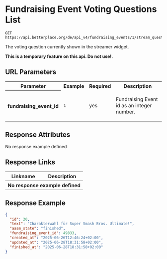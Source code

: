 
# Fundraising Event Voting Questions List

```Cirru
GET https://api.betterplace.org/de/api_v4/fundraising_events/1/stream_question.json
```

The voting question currently shown in the streamer widget.

**This is a temporary feature on this api. Do not use!.**


## URL Parameters

<table>
  <tr>
    <th>Parameter</th>
    <th>Example</th>
    <th>Required</th>
    <th>Description</th>
  </tr>
  <tr>
    <th align="left">fundraising_event_id</th>
    <td><code>1</code></td>
    <td>yes</td>
<td>

Fundraising Event id as an integer number.

</td>
  </tr>
</table>


## Response Attributes

  <th colspan="4">No response example defined</th>
</table>

## Response Links

<table>
  <tr>
    <th>Linkname</th>
    <th>Description</th>
  </tr>
  <th colspan="2">No response example defined</th>
</table>

## Response Example

```json
{
  "id": 20,
  "text": "Charakterwahl für Super Smash Bros. Ultimate!",
  "aasm_state": "finished",
  "fundraising_event_id": 49833,
  "created_at": "2025-06-26T12:46:24+02:00",
  "updated_at": "2025-06-28T18:31:58+02:00",
  "finished_at": "2025-06-28T18:31:58+02:00"
}
```

